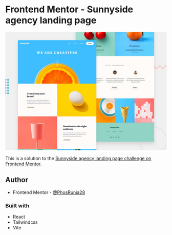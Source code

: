 # Frontend Mentor - Sunnyside agency landing page

![Design preview for the Sunnyside agency landing page coding challenge](./design/desktop-preview.jpg)

This is a solution to the [Sunnyside agency landing page challenge on Frontend Mentor](https://www.frontendmentor.io/challenges/sunnyside-agency-landing-page-7yVs3B6ef).

## Author

- Frontend Mentor - [@PhosRunia28](https://www.frontendmentor.io/profile/PhosRunia28)

### Built with

- React
- Tailwindcss
- Vite
